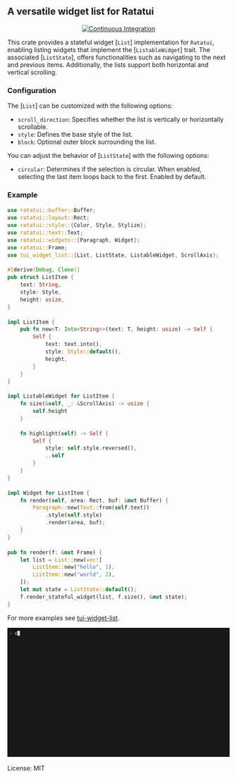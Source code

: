 ## A versatile widget list for Ratatui

<div align="center">
    
[![Continuous Integration](https://github.com/preiter93/tui-widget-list/actions/workflows/ci.yml/badge.svg)](https://github.com/preiter93/tui-widget-list/actions/workflows/ci.yml)

</div>

This crate provides a stateful widget [`List`] implementation for `Ratatui`, enabling listing
widgets that implement the [`ListableWidget`] trait. The associated [`ListState`], offers functionalities
such as navigating to the next and previous items.
Additionally, the lists support both horizontal and vertical scrolling.

### Configuration
The [`List`] can be customized with the following options:
- `scroll_direction`: Specifies whether the list is vertically or horizontally scrollable.
- `style`: Defines the base style of the list.
- `block`: Optional outer block surrounding the list.

You can adjust the behavior of [`ListState`] with the following options:
- `circular`: Determines if the selection is circular. When enabled, selecting the last item loops back to the first. Enabled by default.

### Example
```rust
use ratatui::buffer::Buffer;
use ratatui::layout::Rect;
use ratatui::style::{Color, Style, Stylize};
use ratatui::text::Text;
use ratatui::widgets::{Paragraph, Widget};
use ratatui::Frame;
use tui_widget_list::{List, ListState, ListableWidget, ScrollAxis};

#[derive(Debug, Clone)]
pub struct ListItem {
    text: String,
    style: Style,
    height: usize,
}

impl ListItem {
    pub fn new<T: Into<String>>(text: T, height: usize) -> Self {
        Self {
            text: text.into(),
            style: Style::default(),
            height,
        }
    }
}

impl ListableWidget for ListItem {
    fn size(&self, _: &ScrollAxis) -> usize {
        self.height
    }

    fn highlight(self) -> Self {
        Self {
            style: self.style.reversed(),
            ..self
        }
    }
}

impl Widget for ListItem {
    fn render(self, area: Rect, buf: &mut Buffer) {
        Paragraph::new(Text::from(self.text))
            .style(self.style)
            .render(area, buf);
    }
}

pub fn render(f: &mut Frame) {
    let list = List::new(vec![
        ListItem::new("hello", 1),
        ListItem::new("world", 2),
    ]);
    let mut state = ListState::default();
    f.render_stateful_widget(list, f.size(), &mut state);
}
```

For more examples see [tui-widget-list](https://github.com/preiter93/tui-widget-list/tree/main/examples).

![](resources/demo.gif?v=1)

License: MIT
